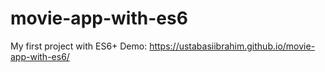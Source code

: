 # movie-app-with-es6
My first project with ES6+
Demo: https://ustabasiibrahim.github.io/movie-app-with-es6/
